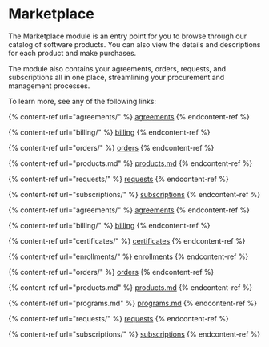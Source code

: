 # Marketplace

The Marketplace module is an entry point for you to browse through our catalog of software products. You can also view the details and descriptions for each product and make purchases.&#x20;

The module also contains your agreements, orders, requests, and subscriptions all in one place, streamlining your procurement and management processes.

To learn more, see any of the following links:

{% content-ref url="agreements/" %}
[agreements](agreements/)
{% endcontent-ref %}

{% content-ref url="billing/" %}
[billing](billing/)
{% endcontent-ref %}

{% content-ref url="orders/" %}
[orders](orders/)
{% endcontent-ref %}

{% content-ref url="products.md" %}
[products.md](products.md)
{% endcontent-ref %}

{% content-ref url="requests/" %}
[requests](requests/)
{% endcontent-ref %}

{% content-ref url="subscriptions/" %}
[subscriptions](subscriptions/)
{% endcontent-ref %}

{% content-ref url="agreements/" %}
[agreements](agreements/)
{% endcontent-ref %}

{% content-ref url="billing/" %}
[billing](billing/)
{% endcontent-ref %}

{% content-ref url="certificates/" %}
[certificates](certificates/)
{% endcontent-ref %}

{% content-ref url="enrollments/" %}
[enrollments](enrollments/)
{% endcontent-ref %}

{% content-ref url="orders/" %}
[orders](orders/)
{% endcontent-ref %}

{% content-ref url="products.md" %}
[products.md](products.md)
{% endcontent-ref %}

{% content-ref url="programs.md" %}
[programs.md](programs.md)
{% endcontent-ref %}

{% content-ref url="requests/" %}
[requests](requests/)
{% endcontent-ref %}

{% content-ref url="subscriptions/" %}
[subscriptions](subscriptions/)
{% endcontent-ref %}
